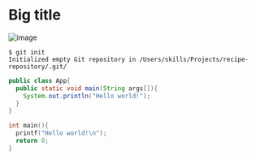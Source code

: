 # Big title

![image](https://github.com/user-attachments/assets/61ac28f1-50d5-4fb0-a202-6383244d6eca)

```
$ git init
Initialized empty Git repository in /Users/skills/Projects/recipe-repository/.git/
```

```Java
public class App{
  public static void main(String args[]){
    System.out.println("Hello world!");
  }
}
```

```C
int main(){
  printf("Hello world!\n");
  return 0;
}
```
